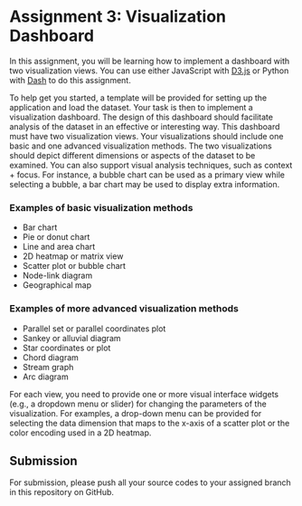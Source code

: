 # Assignment 3: Visualization Dashboard

In this assignment, you will be learning how to implement a dashboard with two visualization views. You can use either JavaScript with [D3.js](https://www.d3js.org) or Python with [Dash](https://dash.plot.ly/?_ga=2.191292847.426805754.1574706741-53947978.1573166595) to do this assignment. 

To help get you started, a template will be provided for setting up the application and load the dataset. Your task is then to implement a visualization dashboard. The design of this dashboard should facilitate analysis of the dataset in an effective or interesting way. This dashboard must have two visualization views. Your visualizations should include one basic and one advanced visualization methods. The two visualizations should depict different dimensions or aspects of the dataset to be examined. You can also support visual analysis techniques, such as context + focus. For instance, a bubble chart can be used as a primary view while selecting a bubble, a bar chart may be used to display extra information.


### Examples of basic visualization methods
* Bar chart
* Pie or donut chart
* Line and area chart
* 2D heatmap or matrix view
* Scatter plot or bubble chart
* Node-link diagram
* Geographical map


### Examples of more advanced visualization methods
* Parallel set or parallel coordinates plot
* Sankey or alluvial diagram
* Star coordinates or plot
* Chord diagram
* Stream graph
* Arc diagram


For each view, you need to provide one or more visual interface widgets (e.g., a dropdown menu or slider) for changing the parameters of the visualization. For examples, a drop-down menu can be provided for selecting the data dimension that maps to the x-axis of a scatter plot or the color encoding used in a 2D heatmap.


## Submission
For submission, please push all your source codes to your assigned branch in this repository on GitHub.